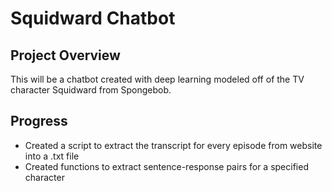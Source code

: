 # Squidward Chatbot

## Project Overview
This will be a chatbot created with deep learning modeled off of the TV character Squidward from Spongebob. 

## Progress
 - Created a script to extract the transcript for every episode from website into a .txt file
 - Created functions to extract sentence-response pairs for a specified character
